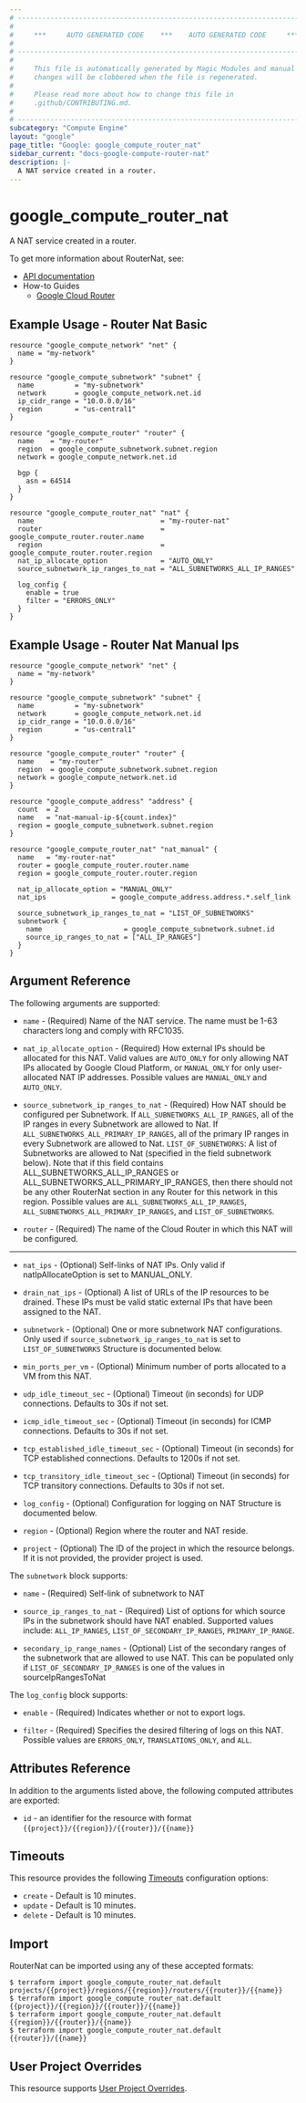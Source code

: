 ```yaml
---
# ----------------------------------------------------------------------------
#
#     ***     AUTO GENERATED CODE    ***    AUTO GENERATED CODE     ***
#
# ----------------------------------------------------------------------------
#
#     This file is automatically generated by Magic Modules and manual
#     changes will be clobbered when the file is regenerated.
#
#     Please read more about how to change this file in
#     .github/CONTRIBUTING.md.
#
# ----------------------------------------------------------------------------
subcategory: "Compute Engine"
layout: "google"
page_title: "Google: google_compute_router_nat"
sidebar_current: "docs-google-compute-router-nat"
description: |-
  A NAT service created in a router.
---
```


# google\_compute\_router\_nat

A NAT service created in a router.


To get more information about RouterNat, see:

* [API documentation](https://cloud.google.com/compute/docs/reference/rest/v1/routers)
* How-to Guides
    * [Google Cloud Router](https://cloud.google.com/router/docs/)

## Example Usage - Router Nat Basic


```hcl
resource "google_compute_network" "net" {
  name = "my-network"
}

resource "google_compute_subnetwork" "subnet" {
  name          = "my-subnetwork"
  network       = google_compute_network.net.id
  ip_cidr_range = "10.0.0.0/16"
  region        = "us-central1"
}

resource "google_compute_router" "router" {
  name    = "my-router"
  region  = google_compute_subnetwork.subnet.region
  network = google_compute_network.net.id

  bgp {
    asn = 64514
  }
}

resource "google_compute_router_nat" "nat" {
  name                               = "my-router-nat"
  router                             = google_compute_router.router.name
  region                             = google_compute_router.router.region
  nat_ip_allocate_option             = "AUTO_ONLY"
  source_subnetwork_ip_ranges_to_nat = "ALL_SUBNETWORKS_ALL_IP_RANGES"

  log_config {
    enable = true
    filter = "ERRORS_ONLY"
  }
}
```
## Example Usage - Router Nat Manual Ips


```hcl
resource "google_compute_network" "net" {
  name = "my-network"
}

resource "google_compute_subnetwork" "subnet" {
  name          = "my-subnetwork"
  network       = google_compute_network.net.id
  ip_cidr_range = "10.0.0.0/16"
  region        = "us-central1"
}

resource "google_compute_router" "router" {
  name    = "my-router"
  region  = google_compute_subnetwork.subnet.region
  network = google_compute_network.net.id
}

resource "google_compute_address" "address" {
  count  = 2
  name   = "nat-manual-ip-${count.index}"
  region = google_compute_subnetwork.subnet.region
}

resource "google_compute_router_nat" "nat_manual" {
  name   = "my-router-nat"
  router = google_compute_router.router.name
  region = google_compute_router.router.region

  nat_ip_allocate_option = "MANUAL_ONLY"
  nat_ips                = google_compute_address.address.*.self_link

  source_subnetwork_ip_ranges_to_nat = "LIST_OF_SUBNETWORKS"
  subnetwork {
    name                    = google_compute_subnetwork.subnet.id
    source_ip_ranges_to_nat = ["ALL_IP_RANGES"]
  }
}
```

## Argument Reference

The following arguments are supported:


* `name` -
  (Required)
  Name of the NAT service. The name must be 1-63 characters long and
  comply with RFC1035.

* `nat_ip_allocate_option` -
  (Required)
  How external IPs should be allocated for this NAT. Valid values are
  `AUTO_ONLY` for only allowing NAT IPs allocated by Google Cloud
  Platform, or `MANUAL_ONLY` for only user-allocated NAT IP addresses.
  Possible values are `MANUAL_ONLY` and `AUTO_ONLY`.

* `source_subnetwork_ip_ranges_to_nat` -
  (Required)
  How NAT should be configured per Subnetwork.
  If `ALL_SUBNETWORKS_ALL_IP_RANGES`, all of the
  IP ranges in every Subnetwork are allowed to Nat.
  If `ALL_SUBNETWORKS_ALL_PRIMARY_IP_RANGES`, all of the primary IP
  ranges in every Subnetwork are allowed to Nat.
  `LIST_OF_SUBNETWORKS`: A list of Subnetworks are allowed to Nat
  (specified in the field subnetwork below). Note that if this field
  contains ALL_SUBNETWORKS_ALL_IP_RANGES or
  ALL_SUBNETWORKS_ALL_PRIMARY_IP_RANGES, then there should not be any
  other RouterNat section in any Router for this network in this region.
  Possible values are `ALL_SUBNETWORKS_ALL_IP_RANGES`, `ALL_SUBNETWORKS_ALL_PRIMARY_IP_RANGES`, and `LIST_OF_SUBNETWORKS`.

* `router` -
  (Required)
  The name of the Cloud Router in which this NAT will be configured.


- - -


* `nat_ips` -
  (Optional)
  Self-links of NAT IPs. Only valid if natIpAllocateOption
  is set to MANUAL_ONLY.

* `drain_nat_ips` -
  (Optional)
  A list of URLs of the IP resources to be drained. These IPs must be
  valid static external IPs that have been assigned to the NAT.

* `subnetwork` -
  (Optional)
  One or more subnetwork NAT configurations. Only used if
  `source_subnetwork_ip_ranges_to_nat` is set to `LIST_OF_SUBNETWORKS`
  Structure is documented below.

* `min_ports_per_vm` -
  (Optional)
  Minimum number of ports allocated to a VM from this NAT.

* `udp_idle_timeout_sec` -
  (Optional)
  Timeout (in seconds) for UDP connections. Defaults to 30s if not set.

* `icmp_idle_timeout_sec` -
  (Optional)
  Timeout (in seconds) for ICMP connections. Defaults to 30s if not set.

* `tcp_established_idle_timeout_sec` -
  (Optional)
  Timeout (in seconds) for TCP established connections.
  Defaults to 1200s if not set.

* `tcp_transitory_idle_timeout_sec` -
  (Optional)
  Timeout (in seconds) for TCP transitory connections.
  Defaults to 30s if not set.

* `log_config` -
  (Optional)
  Configuration for logging on NAT
  Structure is documented below.

* `region` -
  (Optional)
  Region where the router and NAT reside.

* `project` - (Optional) The ID of the project in which the resource belongs.
    If it is not provided, the provider project is used.


The `subnetwork` block supports:

* `name` -
  (Required)
  Self-link of subnetwork to NAT

* `source_ip_ranges_to_nat` -
  (Required)
  List of options for which source IPs in the subnetwork
  should have NAT enabled. Supported values include:
  `ALL_IP_RANGES`, `LIST_OF_SECONDARY_IP_RANGES`,
  `PRIMARY_IP_RANGE`.

* `secondary_ip_range_names` -
  (Optional)
  List of the secondary ranges of the subnetwork that are allowed
  to use NAT. This can be populated only if
  `LIST_OF_SECONDARY_IP_RANGES` is one of the values in
  sourceIpRangesToNat

The `log_config` block supports:

* `enable` -
  (Required)
  Indicates whether or not to export logs.

* `filter` -
  (Required)
  Specifies the desired filtering of logs on this NAT.
  Possible values are `ERRORS_ONLY`, `TRANSLATIONS_ONLY`, and `ALL`.

## Attributes Reference

In addition to the arguments listed above, the following computed attributes are exported:

* `id` - an identifier for the resource with format `{{project}}/{{region}}/{{router}}/{{name}}`


## Timeouts

This resource provides the following
[Timeouts](/docs/configuration/resources.html#timeouts) configuration options:

- `create` - Default is 10 minutes.
- `update` - Default is 10 minutes.
- `delete` - Default is 10 minutes.

## Import


RouterNat can be imported using any of these accepted formats:

```
$ terraform import google_compute_router_nat.default projects/{{project}}/regions/{{region}}/routers/{{router}}/{{name}}
$ terraform import google_compute_router_nat.default {{project}}/{{region}}/{{router}}/{{name}}
$ terraform import google_compute_router_nat.default {{region}}/{{router}}/{{name}}
$ terraform import google_compute_router_nat.default {{router}}/{{name}}
```

## User Project Overrides

This resource supports [User Project Overrides](https://www.terraform.io/docs/providers/google/guides/provider_reference.html#user_project_override).
